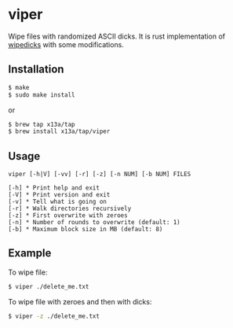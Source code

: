 # viper

Wipe files with randomized ASCII dicks. It is rust implementation of 
[wipedicks](https://github.com/Drewsif/wipedicks) with some modifications.

## Installation
```sh
$ make
$ sudo make install
```
or
```sh
$ brew tap x13a/tap
$ brew install x13a/tap/viper
```

## Usage
```text
viper [-h|V] [-vv] [-r] [-z] [-n NUM] [-b NUM] FILES

[-h] * Print help and exit
[-V] * Print version and exit
[-v] * Tell what is going on
[-r] * Walk directories recursively
[-z] * First overwrite with zeroes
[-n] * Number of rounds to overwrite (default: 1)
[-b] * Maximum block size in MB (default: 8)
```

## Example

To wipe file:
```sh
$ viper ./delete_me.txt
```

To wipe file with zeroes and then with dicks:
```sh
$ viper -z ./delete_me.txt
```
